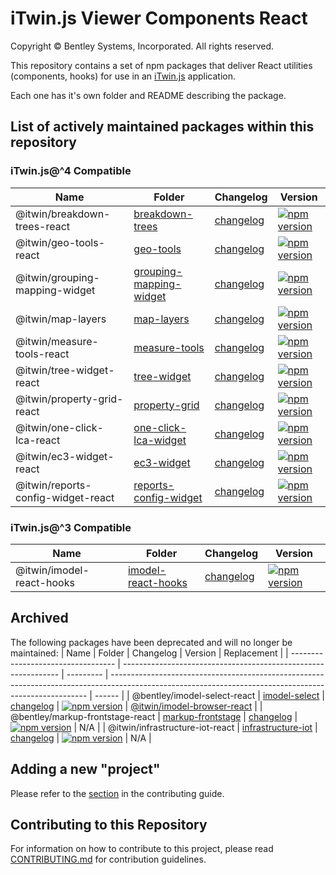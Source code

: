 # iTwin.js Viewer Components React

Copyright © Bentley Systems, Incorporated. All rights reserved.

This repository contains a set of npm packages that deliver React utilities (components, hooks) for use in an [iTwin.js](https://itwinjs.org) application.

Each one has it's own folder and README describing the package.

## List of actively maintained packages within this repository

### iTwin.js@^4 Compatible

| Name                               | Folder                                                              | Changelog                                                          | Version                                                                                                                                                |
| ---------------------------------- | ------------------------------------------------------------------- | ------------------------------------------------------------------ | ------------------------------------------------------------------------------------------------------------------------------------------------------ |
| @itwin/breakdown-trees-react       | [breakdown-trees](./packages/itwin/breakdown-trees)                 | [changelog](./packages/itwin/breakdown-trees/CHANGELOG.md)         | [![npm version](https://badge.fury.io/js/%40itwin%2Fbreakdown-trees-react.svg)](https://badge.fury.io/js/%40itwin%2Fbreakdown-trees-react)             |
| @itwin/geo-tools-react             | [geo-tools](./packages/itwin/geo-tools/)                            | [changelog](./packages/itwin/geo-tools/CHANGELOG.md)               | [![npm version](https://badge.fury.io/js/%40itwin%2Fgeo-tools-react.svg)](https://badge.fury.io/js/%40itwin%2Fgeo-tools-react)                         |
| @itwin/grouping-mapping-widget     | [grouping-mapping-widget](./packages/itwin/grouping-mapping-widget) | [changelog](./packages/itwin/grouping-mapping-widget/CHANGELOG.md) | [![npm version](https://badge.fury.io/js/%40itwin%2Fgrouping-mapping-widget.svg)](https://badge.fury.io/js/%40itwin%2Fgrouping-mapping-widget)         |
| @itwin/map-layers                  | [map-layers](./packages/itwin/map-layers/)                          | [changelog](./packages/itwin/map-layers/CHANGELOG.md)              | [![npm version](https://badge.fury.io/js/%40itwin%2Fmap-layers.svg)](https://badge.fury.io/js/%40itwin%2Fmap-layers)                                   |
| @itwin/measure-tools-react         | [measure-tools](./packages/itwin/measure-tools)                     | [changelog](./packages/itwin/measure-tools/CHANGELOG.md)           | [![npm version](https://badge.fury.io/js/%40itwin%2Fmeasure-tools-react.svg)](https://badge.fury.io/js/%40itwin%2Fmeasure-tools-react)                 |
| @itwin/tree-widget-react           | [tree-widget](./packages/itwin/tree-widget/)                        | [changelog](./packages/itwin/tree-widget/CHANGELOG.md)             | [![npm version](https://badge.fury.io/js/%40itwin%2Ftree-widget-react.svg)](https://badge.fury.io/js/%40itwin%2Ftree-widget-react)                     |
| @itwin/property-grid-react         | [property-grid](./packages/itwin/property-grid)                     | [changelog](./packages/itwin/property-grid/CHANGELOG.md)           | [![npm version](https://badge.fury.io/js/%40itwin%2Fproperty-grid-react.svg)](https://badge.fury.io/js/%40itwin%2Fproperty-grid-react)                 |
| @itwin/one-click-lca-react         | [one-click-lca-widget](./packages/itwin/one-click-lca-widget)       | [changelog](./packages/itwin/one-click-lca-widget/CHANGELOG.md)    | [![npm version](https://badge.fury.io/js/%40itwin%2Fone-click-lca-react.svg)](https://badge.fury.io/js/%40itwin%2Fone-click-lca-react)                 |
| @itwin/ec3-widget-react            | [ec3-widget](./packages/itwin/ec3-widget)                           | [changelog](./packages/itwin/ec3-widget/CHANGELOG.md)              | [![npm version](https://badge.fury.io/js/%40itwin%2Fec3-widget-react.svg)](https://badge.fury.io/js/%40itwin%2Fec3-widget-react)                       |
| @itwin/reports-config-widget-react | [reports-config-widget](./packages/itwin/reports-config-widget)     | [changelog](./packages/itwin/reports-config-widget/CHANGELOG.md)   | [![npm version](https://badge.fury.io/js/%40itwin%2Freports-config-widget-react.svg)](https://badge.fury.io/js/%40itwin%2Freports-config-widget-react) |

### iTwin.js@^3 Compatible

| Name                      | Folder                                                    | Changelog                                                     | Version                                                                                                                              |
| ------------------------- | --------------------------------------------------------- | ------------------------------------------------------------- | ------------------------------------------------------------------------------------------------------------------------------------ |
| @itwin/imodel-react-hooks | [imodel-react-hooks](./packages/itwin/imodel-react-hooks) | [changelog](./packages/itwin/imodel-react-hooks/CHANGELOG.md) | [![npm version](https://badge.fury.io/js/%40itwin%2Fimodel-react-hooks.svg)](https://badge.fury.io/js/%40itwin%2Fimodel-react-hooks) |

## Archived

The following packages have been deprecated and will no longer be maintained:
| Name | Folder | Changelog | Version | Replacement |
| ---------------------------------- | -------------------------------------------------------------- | --------- | ------------------------------------------------------------------------------------------------------------------------------------------------------ | ------ |
| @bentley/imodel-select-react | [imodel-select](./packages/archive/imodel-select/) | [changelog](./packages/archive/imodel-select/CHANGELOG.md) | [![npm version](https://badge.fury.io/js/%40bentley%2Fimodel-select-react.svg)](https://badge.fury.io/js/%40bentley%2Fimodel-select-react) | [@itwin/imodel-browser-react](https://www.npmjs.com/package/@itwin/imodel-browser-react) |
| @bentley/markup-frontstage-react | [markup-frontstage](./packages/archive/markup-frontstage/) | [changelog](./packages/archive/markup-frontstage/CHANGELOG.md) | [![npm version](https://badge.fury.io/js/%40bentley%2Fmarkup-frontstage-react.svg)](https://badge.fury.io/js/%40bentley%2Fmarkup-frontstage-react) | N/A |
| @itwin/infrastructure-iot-react | [infrastructure-iot](./packages/archive/infrastructure-iot) | [changelog](./packages/archive/infrastructure-iot/CHANGELOG.md) | [![npm version](https://badge.fury.io/js/%40itwin%2Finfrastructure-iot-react.svg)](https://badge.fury.io/js/%40itwin%2Finfrastructure-iot-react) | N/A |

## Adding a new "project"

Please refer to the [section](CONTRIBUTING.md#adding-a-new-project) in the contributing guide.

## Contributing to this Repository

For information on how to contribute to this project, please read [CONTRIBUTING.md](CONTRIBUTING.md) for contribution guidelines.
